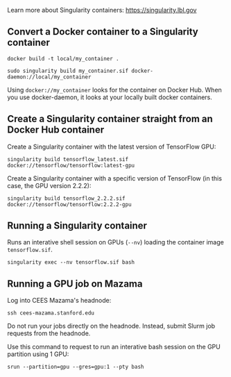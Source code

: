 Learn more about Singularity containers: https://singularity.lbl.gov

## Convert a Docker container to a Singularity container

`docker build -t local/my_container .`

`sudo singularity build my_container.sif docker-daemon://local/my_container`

Using `docker://my_container` looks for the container on Docker Hub. 
When you use docker-daemon, it looks at your locally built docker containers. 

## Create a Singularity container straight from an Docker Hub container

Create a Singularity container with the latest version of TensorFlow GPU:

`singularity build tensorflow_latest.sif docker://tensorflow/tensorflow:latest-gpu`

Create a Singularity container with a specific version of TensorFlow (in this case, the GPU version 2.2.2):

`singularity build tensorflow_2.2.2.sif docker://tensorflow/tensorflow:2.2.2-gpu`

## Running a Singularity container

Runs an interative shell session on GPUs (`--nv`) loading the container image `tensorflow.sif`.

`singularity exec --nv tensorflow.sif bash`

## Running a GPU job on Mazama

Log into CEES Mazama's headnode:

`ssh cees-mazama.stanford.edu`

Do not run your jobs directly on the headnode. Instead, submit Slurm job requests from the headnode. 

Use this command to request to run an interative bash session on the GPU partition using 1 GPU:

`srun --partition=gpu --gres=gpu:1 --pty bash`
